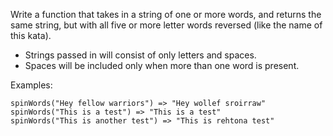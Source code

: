 Write a function that takes in a string of one or more words, and returns the same string, but with all five or more letter words reversed (like the name of this kata).

- Strings passed in will consist of only letters and spaces.
- Spaces will be included only when more than one word is present.

Examples:

```
spinWords("Hey fellow warriors") => "Hey wollef sroirraw"
spinWords("This is a test") => "This is a test"
spinWords("This is another test") => "This is rehtona test"
```
